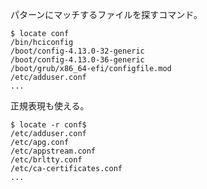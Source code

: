 
パターンにマッチするファイルを探すコマンド。

```
$ locate conf
/bin/hciconfig
/boot/config-4.13.0-32-generic
/boot/config-4.13.0-36-generic
/boot/grub/x86_64-efi/configfile.mod
/etc/adduser.conf
...
```

正規表現も使える。

```
$ locate -r conf$
/etc/adduser.conf
/etc/apg.conf
/etc/appstream.conf
/etc/brltty.conf
/etc/ca-certificates.conf
...
```
